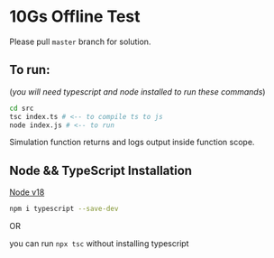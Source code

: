 # 10Gs Offline Test

Please pull `master` branch for solution.

## To run:

(_you will need typescript and node installed to run these commands_)

```sh
cd src
tsc index.ts # <-- to compile ts to js
node index.js # <-- to run
```

Simulation function returns and logs output inside function scope.

## Node && TypeScript Installation

[Node v18](https://nodejs.dev/en/download/)

```sh
npm i typescript --save-dev 
```

OR

you can run `npx tsc` without installing typescript

